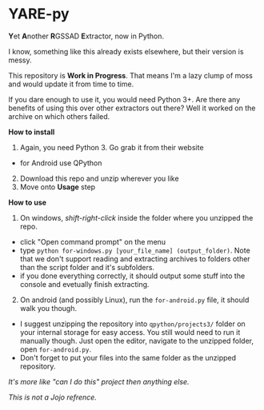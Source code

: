 # YARE-py
**Y**et **A**nother **R**GSSAD **E**xtractor, now in Python.

I know, something like this already exists elsewhere, but their version is messy.

This repository is **Work in Progress**. That means I'm a lazy clump of moss and would update it from time to time.

If you dare enough to use it, you would need Python 3+.
Are there any benefits of using this over other extractors out there?
Well it worked on the archive on which others failed.

**How to install**
1. Again, you need Python 3. Go grab it from their website
  * for Android use QPython
2. Download this repo and unzip wherever you like
3. Move onto **Usage** step

**How  to use**
1. On windows, *shift-right-click* inside the folder where you unzipped the repo.
  * click "Open command prompt" on the menu
  * type `python for-windows.py [your_file_name] (output_folder)`. Note that we don't support reading and extracting archives to folders other than the script folder and it's subfolders.
  * if you done everything correctly, it should output some stuff into the console and evetually finish extracting.
2. On android (and possibly Linux), run the `for-android.py` file, it should walk you though.
  * I suggest unzipping the repository into `qpython/projects3/` folder on your internal storage for easy access. You still would need to run it manually though. Just open the editor, navigate to the unzipped folder, open `for-android.py`.
  * Don't forget to put your files into the same folder as the unzipped repository.



*It's more like "can I do this" project then anything else.*

*This is not a Jojo refrence.*
